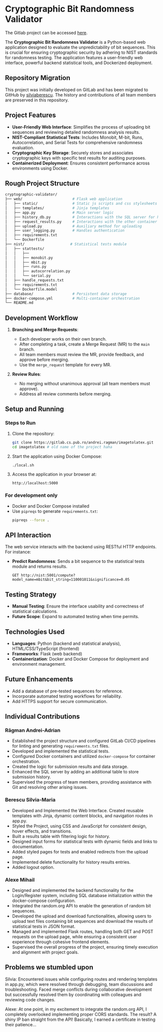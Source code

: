 # Cryptographic Bit Randomness Validator

The Gitlab project can be accessed [here](https://gitlab.cs.pub.ro/andrei.ragman/imagetolatex).

The **Cryptographic Bit Randomness Validator** is a Python-based web application designed to evaluate the unpredictability of bit sequences. This is crucial for ensuring cryptographic security by adhering to NIST standards for randomness testing. The application features a user-friendly web interface, powerful backend statistical tools, and Dockerized deployment.

## Repository Migration
This project was initially developed on GitLab and has been migrated to GitHub by [silviaberescu](https://github.com/silviaberescu). The history and contributions of all team members are preserved in this repository.

## Project Features

- **User-Friendly Web Interface**: Simplifies the process of uploading bit sequences and reviewing detailed randomness analysis results.
- **NIST-Compliant Statistical Tests**: Includes Monobit, M-bit, Runs, Autocorrelation, and Serial Tests for comprehensive randomness evaluation.
- **Cryptographic Key Storage**: Securely stores and associates cryptographic keys with specific test results for auditing purposes.
- **Containerized Deployment**: Ensures consistent performance across environments using Docker.

## Rough Project Structure

```bash
cryptographic-validator/
├── web/                       # Flask web application
│   ├── static/                # Static js scripts and css stylesheets
│   ├── templates/             # Jinja templates
│   ├── app.py                 # Main server logic
│   ├── history_db.py          # Interactions with the SQL server for history
│   ├── request_results.py     # Interactions with the other container that runs the statistical tests
│   ├── upload.py              # Auxiliary method for uploading
│   ├── user_logging.py        # Handles authentication
│   ├── requirements.txt
│   └── Dockerfile
├── nist/                     # Statistical tests module
│   ├── stattests/
│   │   ├──
│   │   ├── monobit.py
│   │   ├── mbit.py
│   │   ├── runs.py
│   │   ├── autocorrelation.py
│   │   └── serial.py
│   ├── handle_requests.txt
│   ├── requirements.txt
│   └── Dockerfile.model
├── database/                  # Persistent data storage
├── docker-compose.yml         # Multi-container orchestration
└── README.md
```

## Development Workflow

1. **Branching and Merge Requests**:
   - Each developer works on their own branch.
   - After completing a task, create a Merge Request (MR) to the `main` branch.
   - All team members must review the MR, provide feedback, and approve before merging.
   - Use the `merge_request` template for every MR.

2. **Review Rules**:
   - No merging without unanimous approval (all team members must approve).
   - Address all review comments before merging.

## Setup and Running

### Steps to Run
1. Clone the repository:
   ```bash
   git clone https://gitlab.cs.pub.ro/andrei.ragman/imagetolatex.git
   cd imagetolatex # old name of the project haha
   ```

2. Start the application using Docker Compose:
   ```bash
   ./local.sh
   ```

3. Access the application in your browser at:
   ```
   http://localhost:5000
   ```

### For development only
- Docker and Docker Compose installed
- Use `pipreqs` to generate `requirements.txt`:
  ```bash
  pipreqs --force .
  ```

## API Interaction

The web service interacts with the backend using RESTful HTTP endpoints. For instance:
- **Predict Randomness**: Sends a bit sequence to the statistical tests module and returns results.
  ```
  GET http://nist:5001/compute?model_name=mbit&bit_string=110001011&significance=0.05
  ```

## Testing Strategy

- **Manual Testing**: Ensure the interface usability and correctness of statistical calculations.
- **Future Scope**: Expand to automated testing when time permits.

## Technologies Used

- **Languages**: Python (backend and statistical analysis), HTML/CSS/TypeScript (frontend)
- **Frameworks**: Flask (web backend)
- **Containerization**: Docker and Docker Compose for deployment and environment management.

## Future Enhancements

- Add a database of pre-tested sequences for reference.
- Incorporate automated testing workflows for reliability.
- Add HTTPS support for secure communication.


## Individual Contributions

### Răgman Andrei-Adrian
- Established the project structure and configured GitLab CI/CD pipelines for linting and generating `requirements.txt` files.
- Developed and implemented the statistical tests.
- Configured Docker containers and utilized `docker-compose` for container orchestration.
- Created the logic for submission results and data storage.
- Enhanced the SQL server by adding an additional table to store submission history.
- Supervised the progress of team members, providing assistance with Git and resolving other arising issues.

### Berescu Silvia-Maria 
- Developed and Implemented the Web Interface. Created reusable templates with Jinja, dynamic content blocks, 
and navigation routes in app.py.
- Styled the Project, using CSS and JavaScript for consistent design, hover effects, and transitions.
- Built a results table with filtering logic for history.
- Designed input forms for statistical tests with dynamic fields and links to documentation.
- Added styled pages for tests and enabled redirects from the upload page.
- Implemented delete functionality for history results entries.
- Added logout option.

### Alexe Mihail
- Designed and implemented the backend functionality for the Login/Register system, including SQL database initialization within the docker-compose configuration.
- Integrated the random.org API to enable the generation of random bit sequences.
- Developed the upload and download functionalities, allowing users to upload text files containing bit sequences and download the results of statistical tests in JSON format.
- Managed and implemented Flask routes, handling both GET and POST requests on the upload page, while ensuring a consistent user experience through cohesive frontend elements.
- Supervised the overall progress of the project, ensuring timely execution and alignment with project goals.

## Problems we stumbled upon

Silvia: Encountered issues while configuring routes and rendering templates in app.py, which were resolved through debugging, 
team discussions and troubleshooting. Faced merge conflicts during collaborative development but successfully resolved them by coordinating with colleagues and reviewing code changes.

Alexe: At one point, in my excitement to integrate the random.org API, I completely overlooked implementing proper CORS standards. The result? A shiny IP ban straight from the API! Basically, I earned a certificate in testing their patience...